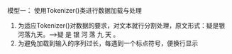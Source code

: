 模型一： 使用Tokenizer()类进行数据加载与处理
1. 为适应Tokenizer()对数据的要求，对文本就行分割处理，原文形式：疑是银河落九天。——>疑 是 银 河 落 九 天 。
2. 为避免加载到输入的序列过长，每遇到一个标点符号，便换行显示
